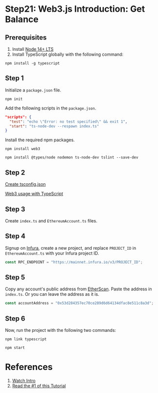 # Step21: Web3.js Introduction: Get Balance

## Prerequisites

1.  Install [Node 14+ LTS](https://nodejs.org/en/download/)
2.  Install TypeScript globally with the following command:

```
npm install -g typescript
```

## Step 1

Initialize a `package.json` file.

```
npm init
```

Add the following scripts in the `package.json`.

```json
"scripts": {
  "test": "echo \"Error: no test specified\" && exit 1",
  "start": "ts-node-dev --respawn index.ts"
}
```

Install the required npm packages.

```
npm install web3
```

```
npm install @types/node nodemon ts-node-dev tslint --save-dev
```

## Step 2

[Create tsconfig.json](https://stackoverflow.com/questions/61305578/what-typescript-configuration-produces-output-closest-to-node-js-14-capabilities/61305579#61305579)

[Web3 usage with TypeScript](https://github.com/ChainSafe/web3.js#usage-with-typescript)

## Step 3

Create `index.ts` and `EthereumAccount.ts` files.

## Step 4

Signup on [Infura](https://infura.io/), create a new project, and replace `PROJECT_ID` in `EthereumAccount.ts` with your Infura project ID.

```ts
const RPC_ENDPOINT = "https://mainnet.infura.io/v3/PROJECT_ID";
```

## Step 5

Copy any account's public address from [EtherScan](https://etherscan.io/accounts). Paste the address in `index.ts`. Or you can leave the address as it is.

```ts
const accountAddress = "0x53d284357ec70ce289d6d64134dfac8e511c8a3d";
```

## Step 6

Now, run the project with the following two commands:

```
npm link typescript
```

```
npm start
```

# References

1.  [Watch Intro](https://www.youtube.com/watch?v=t3wM5903ty0)
2.  [Read the #1 of this Tutorial](https://www.dappuniversity.com/articles/web3-js-intro)
